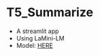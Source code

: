 # T5_Summarize

- A streamlit app
- Using LaMini-LM
- Model: <a href="https://huggingface.co/MBZUAI/LaMini-Flan-T5-783M?fbclid=IwAR0ALWjnReFE1iU3V34UhQZJYPcg9lfRDDdRTAdvuIPxy44JrwxXHmVHZrI">HERE</a>
